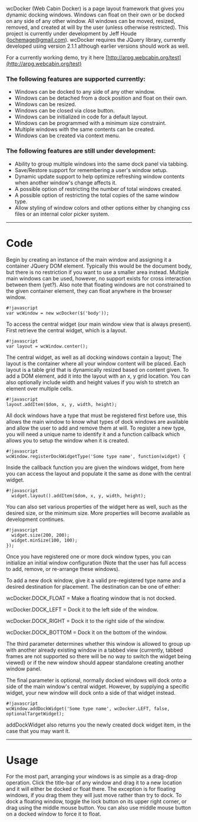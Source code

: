wcDocker (Web Cabin Docker) is a page layout framework that gives you dynamic docking windows.  Windows can float on their own or be docked on any side of any other window.  All windows can be moved, resized, removed, and created at will by the user (unless otherwise restricted).  This project is currently under development by Jeff Houde (lochemage@gmail.com).  wcDocker requires the JQuery library, currently developed using version 2.1.1 although earlier versions should work as well.

For a currently working demo, try it here [http://arpg.webcabin.org/test](http://arpg.webcabin.org/test)

### The following features are supported currently: ###

* Windows can be docked to any side of any other window.
* Windows can be detached from a dock position and float on their own.
* Windows can be resized.
* Windows can be closed via close button.
* Windows can be initialized in code for a default layout.
* Windows can be programmed with a minimum size constraint.
* Multiple windows with the same contents can be created.
* Windows can be created via context menu.


### The following features are still under development: ###

* Ability to group multiple windows into the same dock panel via tabbing.
* Save/Restore support for remembering a user's window setup.
* Dynamic update support to help optimize refreshing window contents when another window's change affects it.
* A possible option of restricting the number of total windows created.
* A possible option of restricting the total copies of the same window type.
* Allow styling of window colors and other options either by changing css files or an internal color picker system.

****

# Code #


Begin by creating an instance of the main window and assigning it a container JQuery DOM element.
Typically this would be the document body, but there is no restriction if you want to use a
smaller area instead.  Multiple main windows can be used, however, no support exists for
cross interaction between them (yet?).  Also note that floating windows are not constrained to
the given container element, they can float anywhere in the browser window.
```
#!javascript
var wcWindow = new wcDocker($('body'));
```
To access the central widget (our main window view that is always present).
First retrieve the central widget, which is a layout.

```
#!javascript
var layout = wcWindow.center();
```
The central widget, as well as all docking windows contain a layout;
The layout is the container where all your window content will be placed.
Each layout is a table grid that is dynamically resized based on content
given. To add a DOM element, add it into the layout with an x, y grid
location. You can also optionally include width and height values if
you wish to stretch an element over multiple cells.
```
#!javascript
layout.addItem($dom, x, y, width, height);
```
All dock windows have a type that must be registered first before use, this allows
the main window to know what types of dock windows are available and allow the user
to add and remove them at will.  To register a new type, you will need a unique name
to identify it and a function callback which allows you to setup the window when
it is created.
```
#!javascript
wcWindow.registerDockWidgetType('Some type name', function(widget) {
```
Inside the callback function you are given the windows widget, from here you can
access the layout and populate it the same as done with the central widget.
```
#!javascript
  widget.layout().addItem($dom, x, y, width, height);
```
You can also set various properties of the widget here as well, such as
the desired size, or the minimum size.  More properties will become available
as development continues.
```
#!javascript
  widget.size(200, 200);
  widget.minSize(100, 100);
});
```
Once you have registered one or more dock window types, you can initialize
an initial window configuration (Note that the user has full access to add,
remove, or re-arrange these windows).

To add a new dock window, give it a valid pre-registered type name and a
desired destination for placement.  The destination can be one of either:

wcDocker.DOCK_FLOAT    = Make a floating window that is not docked.

wcDocker.DOCK_LEFT     = Dock it to the left side of the window.

wcDocker.DOCK_RIGHT    = Dock it to the right side of the window.

wcDocker.DOCK_BOTTOM   = Dock it on the bottom of the window.

The third parameter determines whether this window is allowed to group
up with another already existing window in a tabbed view (currently, tabbed
frames are not supported so there will be no way to switch the widget
being viewed) or if the new window should appear standalone creating
another window panel.

The final parameter is optional, normally docked windows will dock onto
a side of the main window's central widget. However, by supplying a
specific widget, your new window will dock onto a side of that widget
instead.
```
#!javascript
wcWindow.addDockWidget('Some type name', wcDocker.LEFT, false, optionalTargetWidget);
```
addDockWidget also returns you the newly created dock widget item, in the
case that you may want it.

****

# Usage #

For the most part, arranging your windows is as simple as a drag-drop operation.  Click the title-bar of any window and drag it to a new location and it will either be docked or float there.  The exception is for floating windows, if  you drag them they will just move rather than try to dock.  To dock a floating window, toggle the lock button on its upper right corner, or drag using the middle mouse button.  You can also use middle mouse button on a docked window to force it to float.